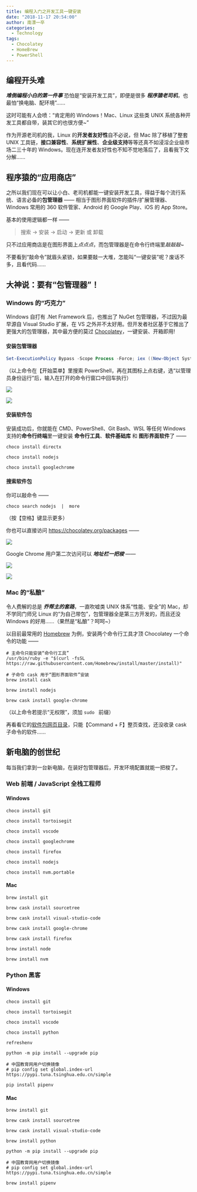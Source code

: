 ```yaml
---
title: 编程入门之开发工具一键安装
date: "2018-11-17 20:54:00"
author: 南漂一卒
categories:
  - Technology
tags:
  - Chocolatey
  - HomeBrew
  - PowerShell
---
```



## 编程开头难

***难倒编程小白的第一件事*** 恐怕是“安装开发工具”，即便是很多 ***程序猿老司机***，也最怕“换电脑、配环境”……

这时可能有人会喷：“肯定用的 Windows！Mac、Linux 这些类 UNIX 系统各种开发工具都自带，装其它的也很方便~”

作为开源老司机的我，Linux 的**开发者友好性**自不必说，但 Mac 除了移植了整套 UNIX 工具链，**接口兼容性**、**系统扩展性**、**企业级支持**等等还真不如浸淫企业级市场二三十年的 Windows。现在连开发者友好性也不知不觉地落后了，且看我下文分解……


## 程序猿的“应用商店”

之所以我们现在可以让小白、老司机都能一键安装开发工具，得益于每个流行系统、语言必备的**包管理器** —— 相当于图形界面软件的插件/扩展管理器、Windows 常用的 360 软件管家、Android 的 Google Play、iOS 的 App Store。

基本的使用逻辑都一样 ——
> 搜索 → 安装 → 启动 → 更新 或 卸载

只不过应用商店是在图形界面上*点点点*，而包管理器是在命令行终端里*敲敲敲*~

不要看到“敲命令”就眉头紧锁，如果要敲一大堆，怎能叫“一键安装”呢？废话不多，且看代码……


## 大神说：要有“包管理器”！

### Windows 的“巧克力”

Windows 自打有 .Net Framework 后，也推出了 NuGet 包管理器，不过因为最早源自 Visual Studio 扩展，在 VS 之外并不太好用。但开发者社区基于它推出了更强大的包管理器，其中最方便的莫过 [Chocolatey](https://chocolatey.org/ "Chocolatey 官网")，一键安装、开箱即用!

#### 安装包管理器

```powershell
Set-ExecutionPolicy Bypass -Scope Process -Force; iex ((New-Object System.Net.WebClient).DownloadString('https://chocolatey.org/install.ps1'))
```
（以上命令在【开始菜单】里搜索 PowerShell，再在其图标上点右键，选“以管理员身份运行”后，输入在打开的命令行窗口中回车执行）

![](https://oscimg.oschina.net/oscnet/d7bebb76b68bafe55ba47df1a26386bbd9b.jpg)

![](https://oscimg.oschina.net/oscnet/9a098d1d1d95b3c0b84f7bde1d8046222c4.jpg)

#### 安装软件包

安装成功后，你就能在 CMD、PowerShell、Git Bash、WSL 等任何 Windows 支持的**命令行终端**里一键安装 **命令行工具**、**软件基础库** 和 **图形界面软件**了 ——

```shell
choco install directx

choco install nodejs

choco install googlechrome
```

#### 搜索软件包

你可以敲命令 ——

```shell
choco search nodejs  |  more
```
（按【空格】键显示更多）

你也可以直接访问 https://chocolatey.org/packages ——

![](https://oscimg.oschina.net/oscnet/1702d854f851d268a31a1a682a1458c9a37.jpg)

Google Chrome 用户第二次访问可以 ***地址栏一把梭*** ——

![](https://oscimg.oschina.net/oscnet/499179d93a7541b09be01dc03011377ed63.jpg)

![](https://oscimg.oschina.net/oscnet/3bc98c8d151517a955f88174d1d61210934.jpg)

### Mac 的“私酿”

令人费解的总是 ***乔帮主的套路***，一直吹嘘类 UNIX 体系“性能、安全”的 Mac，却不学同门师兄 Linux 的“为自己带包”，包管理器全是第三方开发的，而且还没 Windows 的好用……（果然是“私酿”？呵呵~）

以目前最常用的 [Homebrew](https://brew.sh/ "Homebrew 官网") 为例，安装两个命令行工具才顶 Chocolatey 一个命令的功能 ——

```shell
# 主命令只能安装“命令行工具”
/usr/bin/ruby -e "$(curl -fsSL https://raw.githubusercontent.com/Homebrew/install/master/install)"

# 子命令 cask 用于“图形界面软件”安装
brew install cask
```

```shell
brew install nodejs

brew cask install google-chrome
```
（以上命令若提示“无权限”，须加 `sudo ` 前缀）

再看看它的[软件包网页目录](https://formulae.brew.sh/formula/ "Homebrew 软件包官方目录")，只能【Command + F】整页查找，还没收录 cask 子命令的软件……


## 新电脑的创世纪

每当我们拿到一台新电脑，在装好包管理器后，开发环境配置就能一把梭了。

### Web 前端 / JavaScript 全栈工程师

#### Windows

```shell
choco install git

choco install tortoisegit

choco install vscode

choco install googlechrome

choco install firefox

choco install nodejs

choco install nvm.portable
```

#### Mac

```shell
brew install git

brew cask install sourcetree

brew cask install visual-studio-code

brew cask install google-chrome

brew cask install firefox

brew install node

brew install nvm
```

### Python 黑客

#### Windows

```shell
choco install git

choco install tortoisegit

choco install vscode

choco install python

refreshenv

python -m pip install --upgrade pip

# 中国教育网用户切换镜像
# pip config set global.index-url https://pypi.tuna.tsinghua.edu.cn/simple

pip install pipenv
```

#### Mac

```shell
brew install git

brew cask install sourcetree

brew cask install visual-studio-code

brew install python

python -m pip install --upgrade pip

# 中国教育网用户切换镜像
# pip config set global.index-url https://pypi.tuna.tsinghua.edu.cn/simple

brew install pipenv
```